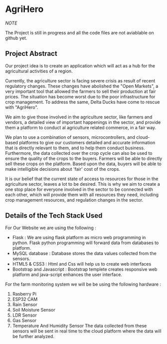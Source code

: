 # AgriHero

*NOTE*

The Project is still in progress and all the code files are not aviablable on github yet.

## Project Abstract

Our project idea is to create an application which will act as a hub for the agricultural activities of a region.

Currently, the agriculture sector is facing severe crisis as result of recent regulatory changes. These changes have abolished the "Open Markets", a very important tool that allowed the farmers to sell their production at fair prices. The situation has become worst due to the poor infrastructure for crop management. To address the same, Delta Ducks have come to rescue with "AgriHero".

We aim to give those involved in the agriculture sector, like farmers and vendors, a detailed view of important happenings in the sector, and provide them a platform to conduct al agriculture related commerce, in a fair way.

We plan to use a combination of sensors, microcontrollers, and cloud-based platforms to give our customers detailed and accurate information that is directly relevant to them, and to help them conduct business. Furthermore, the data collected over the crop cycle can also be used to ensure the quality of the crops to the buyers. Farmers will be able to directly sell these crops on the platform. Based upon the data, buyers will be able to make intelligible decisions about 'fair' cost of the crops.

It is our belief that the current state of access to resources for those in the agriculture sector, leaves a lot to be desired. This is why we aim to create a one stop place for everyone involved in the sector to be connected with each other, which will provide them with all resources they need, including crop management resources, and regulation changes in the sector.

## Details of the Tech Stack Used

For Our Website we are using the following : 
* Flask : We are using flask platform as micro web programming in python. Flask  python programming will forward data from databases to platform.
* MySQL database : Database stores the data values collected from the sensors.
* HTML5 & CSS3 : Html and Css will help us to create web interfaces
* Bootstrap and Javascript : Bootstrap templete creates responsive web platform and java-script  enhances the user interface.

For the farm monitoring system we will be be using the following hardware :
1) Rasberry Pi 
2) ESP32 CAM
3) Rain Sensor
4) Soil Moisture Sensor
5) LDR Sensor
6) Gas Sensor
7) Temperature And Humidity Sensor
The data collected from these sensors will be sent in real time to the cloud platform where the data will be further analyzed.
